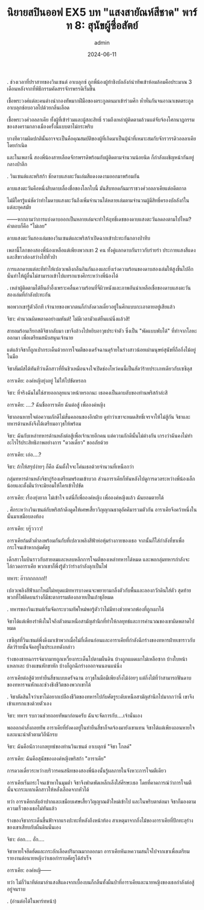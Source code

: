 ﻿---
title: 'นิยายสปินออฟ EX5 บท "แสงสายัณห์สีชาด" พาร์ท 8: สุนัขผู้ซื่อสัตย์'
description: 'นิยายสปินออฟ EX5 บท "แสงสายัณห์สีชาด" พาร์ท 8: สุนัขผู้ซื่อสัตย์'
date: 2024-06-11
image: "@assets/blog/EX5-11.webp"
imageAlt: re zero EX5 แปลไทย
categories: [ex5]
author: admin
tags: [rezeroex5]
hideToc: true
---
.
ช่วงเวลาที่ปราสาทของวินเซนต์ อาเบลุกซ์ ถูกพี่น้องผู้ท้าชิงบัลลังก์นำทัพเข้าห้อมล้อมคือประมาณ 3 เดือนหลังจากที่พิธีกรรมคัดสรรจักรพรรดิเริ่มขึ้น

เชื้อพระวงศ์แต่ละคนต่างนำกองทัพมากฝีมือของตระกูลตนมาเข้าร่วมศึก ห้ำหั่นกันจนอาณาเขตตระกูลอาเบลุกซ์อบอวลไปด้วยกลิ่นเลือด

เชื้อพระวงศ์วอลลาเคีย ทั้งผู้ที่เข้าร่วมและผู้สละสิทธิ์ รวมถึงเหล่าผู้ติดตามล้วนแต่จับจ้องโศกนาฎกรรมของสงครามกลางเมืองครั้งนี้แบบตาไม่กระพริบ

บางทีความผิดปกตินั้นอาจจะเป็นคือคุณสมบัติของผู้ที่เกิดมาเป็นผู้นำที่เหมาะสมกับจักรวรรดิวอลลาเคียโดยกำเนิด

และในเพลานี้ สองพี่น้องสายเลือดจักรพรรดิพร้อมกับผู้ติดตามจำนวนน้อยนิด ก็กำลังเผชิญหน้ากันอยู่กลางป่าลึก

.
วินเซนต์และพริสก้า ชักดาบแสงตะวันเล่มสีแดงงดงามออกมาพร้อมกัน

ดาบแสงตะวันคือหนึ่งสิบดาบเลื่องชื่อของโลกใบนี้ มันสืบทอดกันมาราชวงศ์วอลลาเคียแต่อดีตกาล

ไม่มีใครรู้แน่ชัดว่าทำไมดาบแสงตะวันถึงเพิ่มจำนวนได้หลายเล่มตามจำนวนผู้มีสิทธิ์ครองบัลลังก์ในแต่ละยุคสมัย

――หากถามว่าการแบ่งดาบออกเป็นหลายเล่มจะทำให้ฤทธิ์เดชของดาบแสงตะวันลดลงตามไปไหม? คำตอบก็คือ "ไม่เลย"

ดาบแสงตะวันสองเล่มของวินเซนต์และพริสก้าเปิดฉากเข้าปะทะกันกลางป่าทึบ

เพลานี้โลกของสองพี่น้องเหลือแต่เพียงพวกเขา 2 คน ทั้งคู่แลกดาบกันราวกับร่ายรำ ประกายแสงสีแดงและสีขาวส่องสว่างไปทั่วป่า

การแลกดาบแต่ละทีทำให้เปลวเพลิงกลืนกินกันเองและยิ่งเร่งความร้อนของดาบสองเล่มให้สูงขึ้นไปอีก นั่นทำให้ผู้อื่นไม่สามารถเข้าไปแทรกแซงศึกระหว่างพี่น้องได้

.
เหล่าผู้ติดตามได้ยืนอ้ำอึ้งเพราะคลื่นความร้อนที่จี่ผิวหนังและภาพอันน่าเหลือเชื่อของดาบแสงตะวันสองเล่มที่กำลังปะทะกัน

พอพวกเขารู้ตัวอีกที เจ้านายของพวกตนก็กำลังดวลเดี่ยวอยู่ในศึกแบบกะเอาตายอยู่เสียแล้ว

จิชา: คำนวณผิดพลาดอย่างมหันต์! ไม่มีเวลามัวแต่ยืนแน่นิ่งแล้วสิ!

สายลมร้อนเรียกสติจิชากลับมา เขาจึงล้วงไปหยิบอาวุธประจำตัว ซึ่งเป็น "พัดแบบพับได้" ที่ทำจากโลหะออกมา เพื่อเตรียมสนับสนุนเจ้านาย

แต่แล้วจิชาก็ถูกเป่ากระเด็นด้วยการโจมตีของเดรัจฉานดุร้ายในร่างสาวน้อยเผ่ามนุษย์สุนัขที่ถือกิ่งไม้อยู่ในมือ

จิชาสัมผัสได้ทันทีว่าเด็กสาวที่ยืนชิวเหมือนจงใจเปิดช่องโหว่คนนี้เป็นสัตว์ร้ายประเภทเดียวกับเซซิลุส

อาราเคีย: องค์หญิงยุ่งอยู่ ไม่ให้ไปขัดหรอก

จิชา: ที่จริงฉันไม่ใช่สายออกลุยแนวหน้าหรอกนะ เธอคงเป็นดาบลับของท่านพริสก้าล่ะสิ

อาราเคีย: ....? ฉันชื่ออาราเคีย ฉันต่อสู้ เพื่อองค์หญิง

จิชาถอนหายใจต่อความภักดีไม่สั่นคลอนของอีกฝ่าย ดูท่าว่าเขาจะหมดสิทธิ์เจรจาให้ไม่สู้กัน จิชาและทหารด้านหลังจึงได้เตรียมอาวุธให้พร้อม

จิชา: ฉันกับเหล่าทหารด้านหลังต่อสู้เพื่อเจ้านายอีกคน แต่ความภักดีนั้นไม่ต่างกัน เกรงว่าฉันคงไม่ทำอะไรไร้ประสิทธิภาพอย่างการ "ดวลเดี่ยว" ขออภัยด้วย

อาราเคีย: เอ่อ....?

จิชา: ถ้าให้สรุปง่ายๆ ก็คือ ฉันตั้งใจจะโค่นเธอด้วยจำนวนที่เหนือกว่า

กลุ่มทหารด้านหลังจิชากู่ร้องเตรียมพร้อมเข้าบวก ส่วนอาราเคียก็หันหลังไปดูการดวลระหว่างพี่น้องเล็กน้อยและตั้งมั่นว่าจะมิยอมให้ใครเข้าไปขัด

อาราเคีย: เรื่องยุ่งยาก ไม่เข้าใจ แต่นี่ก็เพื่อองค์หญิง เพื่อองค์หญิงแล้ว ฉันยอมตายได้

.
ศึกระหว่างวินเซนต์กับพริสก้าดึงดูดให้เศษเสี้ยววิญญาณธาตุอัคคีมารวมตัวกัน อาราเคียจึงคว้าหนึ่งในนั้นมาเขมือบลงท้อง

อาราเคีย: บรู๊วววว!

อาราเคียก้มตัวต่ำลงพร้อมกันกับที่เปลวเพลิงสีฟ้าห่อหุ้มร่างกายของเธอ จากนั้นก็ใส่กำลังที่ขาเพื่อกระโจนเข้าหากลุ่มศัตรู

เด็กสาวโผบินราวกับสายลมและหลบหลีกการโจมตีของเหล่าทหารได้หมด และพอกลุ่มทหารกำลังจะไล่กวดอาราเคีย พวกเขาก็พึ่งรู้ตัวว่าร่างกำลังลุกเป็นไฟ

ทหาร: อ๊าากกกกกก!!

เปลวเพลิงสีฟ้าเผาไหม้ไม่หยุดแม้ทหารบางคนจะพยายามกลิ้งตัวกับพื้นและลองกวักดินใส่ตัว สุดท้ายพวกที่ไฟติดบนร่างก็มีชะตากรรมต้องกลายเป็นเถ้าธุลีหมด

.
ทหารของวินเซนต์เริ่มจัดกระบวนทัพใหม่พอรู้ตัวว่าไม่มีทางช่วยพวกพ้องที่ถูกเผาได้

จิชาได้แต่เพียงรำพึงในใจถึงตัวตนเหนือสามัญสำนึกที่ทำให้กลยุทธ์และการคำนวณของเขาผิดพลาดไปหมด

เซซิลุสที่วินเซนต์พึ่งดึงมาเข้าพวกเมื่อไม่กี่เดือนก่อนและอาราเคียที่กำลังฉีกร่างของทหารฝ่ายเขาราวกับสัตว์ร้ายนั้นจัดอยู่ในประเภทดังกล่าว

ร่างของชายฉกรรจ์มากมายถูกเหวี่ยงกระเด็นไปตามผืนดิน บ้างถูกแผดเผาไม่เหลือซาก บ้างใบหน้าแหลกเละ บ้างแขนหักขาหัก บ้างก็ถูกฉีกร่างออกจนนอนแน่นิ่ง

อาราเคียต่อสู้ด้วยท่ายืนสี่ขาแบบเดรัจฉาน อาวุธในมือมีเพียงกิ่งไม้ง่อยๆ แต่กิ่งไม้ที่ว่าสามารถฟันดาบของทหารจนหักและช่วงชิงชีวิตของพวกเขาได้

.
จิชาตัดสินใจว่าเขาไม่อยากเปลืองชีวิตของทหารไปกับศัตรูระดับเหนือสามัญสำนึกไปมากกว่านี้ เขาจึงเข้าแทรกแซงด้วยตัวเอง

จิชา: ทหาร รบกวนช่วยถอยทัพมาก่อนครับ ฉันจะจัดการกับ....เจ้านั่นเอง

พอออกคำสั่งถอยทัพ อาราเคียที่ยังคงอยู่ในท่ายืนสี่ขาก็จดจ้องมายังเขาแทน จิชาได้แต่เพียงถอนหายใจและแนะนำตัวตามวิถีนักรบ

จิชา: ฉันคือนักวางกลยุทธ์ของท่านวินเซนต์ อาเบลุกซ์ "จิชา โกลด์"

อาราเคีย: ฉันคือสุนัขขององค์หญิงพริสก้า "อาราเคีย"

การดวลเดี่ยวระหว่างบริวารคนสนิทของสองพี่น้องนั้นรู้ผลภายในจังหวะการโจมตีเดียว

อาราเคียเริ่มกระโจนเข้าหาในมุมต่ำ จิชาจึงฟาดพัดเหล็กเล็งใส่ศีรษะเธอ โดยที่คาดการณ์ว่าการโจมตีนั้นจะกระแทกเด็กสาวให้หลั่งเลือดจากหัวได้

ทว่า อาราเคียกลับอ้าปากและเขมือบเศษเสี้ยววิญญาณตัวใหม่เข้าไป และในพริบตาต่อมา จิชาก็มองตามความเร็วของเธอไม่ทันแล้ว

ร่างของจิชากระเด็นขึ้นฟ้าจากแรงปะทะที่หลังถึงหน้าท้อง สาเหตุมาจากกิ่งไม้ของอาราเคียที่ปักทะลุร่างของเขาเสียบกับผืนดินนั่นเอง

จิชา: อ่อก.... อั่ก....

จิชาหายใจฮึดฮัดและกระอักเลือดปริมาณมากออกมา อาราเคียหันเหความสนใจไปจากเขาเพื่อเตรียมรายงานต่อนายหญิงว่าเธอกำราบศัตรูได้สำเร็จ

อาราเคีย: องค์หญิ――

ทว่า ไม่กี่วินาทีต่อมาลำแสงสีแดงจากเบื้องบนก็กลืนทั้งผืนป่าที่อาราเคียและนายหญิงของเธอกำลังต่อสู้อยู่จนราบ

.
(อ่านต่อได้ในพาร์ทหน้า)



